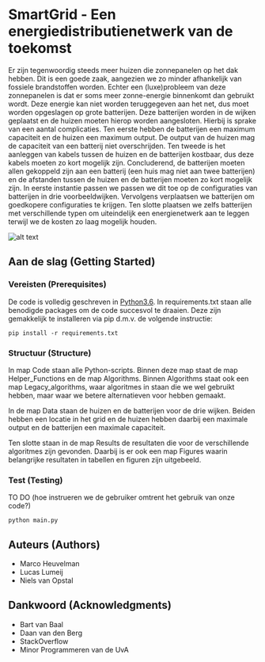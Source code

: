 # SmartGrid - Een energiedistributienetwerk van de toekomst

Er zijn tegenwoordig steeds meer huizen die zonnepanelen op het dak hebben. Dit
is een goede zaak, aangezien we zo minder afhankelijk van fossiele brandstoffen
worden. Echter een (luxe)probleem van deze zonnepanelen is dat er soms meer zonne-energie
binnenkomt dan gebruikt wordt. Deze energie kan niet worden teruggegeven aan het
net, dus moet worden opgeslagen op grote batterijen. Deze batterijen worden in de
wijken geplaatst en de huizen moeten hierop worden aangesloten. Hierbij is sprake
van een aantal complicaties. Ten eerste hebben de batterijen een maximum capaciteit
en de huizen een maximum output. De output van de huizen mag de capaciteit van een
batterij niet overschrijden. Ten tweede is het aanleggen van kabels tussen de huizen
en de batterijen kostbaar, dus deze kabels moeten zo kort mogelijk zijn. Concluderend,
de batterijen moeten allen gekoppeld zijn aan een batterij (een huis mag niet aan
twee batterijen) en de afstanden tussen de huizen en de batterijen moeten zo kort
mogelijk zijn. In eerste instantie passen we passen we dit toe op de configuraties
van batterijen in drie voorbeeldwijken. Vervolgens verplaatsen we batterijen om
goedkopere configuraties te krijgen. Ten slotte plaatsen we zelfs batterijen met
verschillende typen om uiteindelijk een energienetwerk aan te leggen terwijl we
de kosten zo laag mogelijk houden.

![alt text](http://heuristieken.nl/wiki/images/b/b7/Wijk1.png)

## Aan de slag (Getting Started)

### Vereisten (Prerequisites)

De code is volledig geschreven in [Python3.6](https://www.python.org/downloads/).
In requirements.txt staan alle benodigde packages om de code succesvol te draaien.
Deze zijn gemakkelijk te installeren via pip d.m.v. de volgende instructie:

```
pip install -r requirements.txt
```

### Structuur (Structure)

In map Code staan alle Python-scripts. Binnen deze map staat de map Helper_Functions
en de map Algorithms. Binnen Algorithms staat ook een map Legacy_algorithms, waar
algoritmes in staan die we wel gebruikt hebben, maar waar we betere alternatieven
voor hebben gemaakt.

In de map Data staan de huizen en de batterijen voor de drie wijken. Beiden hebben
een locatie in het grid en de huizen hebben daarbij een maximale output en de
batterijen een maximale capaciteit.

Ten slotte staan in de map Results de resultaten die voor de verschillende algoritmes
zijn gevonden. Daarbij is er ook een map Figures waarin belangrijke resultaten
in tabellen en figuren zijn uitgebeeld.  

### Test (Testing)

TO DO (hoe instrueren we de gebruiker omtrent het gebruik van onze code?)

```
python main.py
```

## Auteurs (Authors)

* Marco Heuvelman
* Lucas Lumeij
* Niels van Opstal

## Dankwoord (Acknowledgments)

* Bart van Baal
* Daan van den Berg
* StackOverflow
* Minor Programmeren van de UvA
